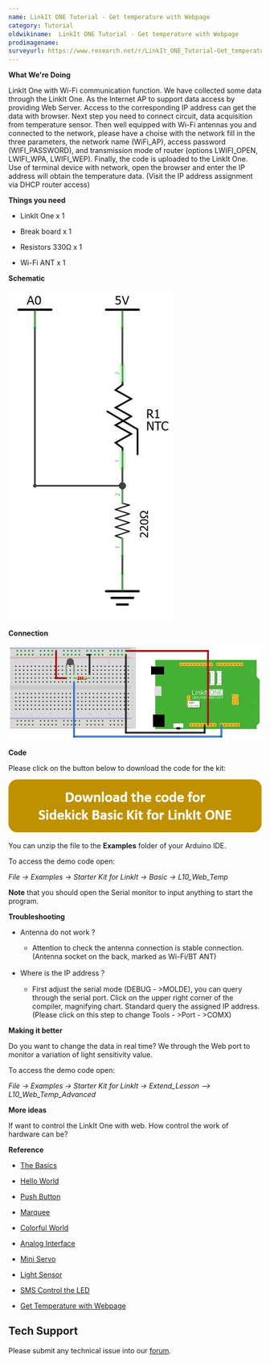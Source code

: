 ```yaml
---
name: LinkIt ONE Tutorial - Get temperature with Webpage
category: Tutorial
oldwikiname:  LinkIt ONE Tutorial - Get temperature with Webpage
prodimagename:  
surveyurl: https://www.research.net/r/LinkIt_ONE_Tutorial-Get_temperature_with_Webpage
---
```

**What We're Doing**

LinkIt One with Wi-Fi communication function. We have collected some data through the LinkIt One.  As the Internet AP to support data access by providing Web Server. Access to the corresponding IP address can get the data with browser. Next step you need to connect circuit, data acquisition from temperature sensor. Then well equipped with Wi-Fi antennas you and connected to the network, please have a choise with the network fill in the three parameters, the network name (WiFi_AP), access password (WIFI_PASSWORD), and transmission mode of router (options LWIFI_OPEN, LWIFI_WPA, LWIFI_WEP). Finally, the code is uploaded to the LinkIt One. Use of terminal device with network, open the browser and enter the IP address will obtain the temperature data. (Visit the IP address assignment via DHCP router access)

**Things you need**

*   LinkIt One x 1

*   Break board x 1

*   Resistors 330Ω x 1
*   Wi-Fi ANT x 1

**Schematic**

![](https://github.com/SeeedDocument/LinkIt_ONE_Tutorial-Get_temperature_with_Webpage/raw/master/img/LinkItONE_Kit_10_1.jpg)

**Connection**

![](https://github.com/SeeedDocument/LinkIt_ONE_Tutorial-Get_temperature_with_Webpage/raw/master/img/LinkItONE_Kit_10_2.jpg)

**Code**

Please click on the button below to download the code for the kit:

[![](https://github.com/SeeedDocument/LinkIt_ONE_Tutorial-Get_temperature_with_Webpage/raw/master/img/Code_sidekick_linkit.png)](https://github.com/Seeed-Studio/Sidekick_Basic_Kit_for_LinkIt)

You can unzip the file to the **Examples** folder of your Arduino IDE.

To access the demo code open:

_File -&gt; Examples -&gt; Starter Kit for LinkIt -&gt; Basic -&gt; L10_Web_Temp_

**Note** that you should open the Serial monitor to input anything to start the program.

**Troubleshooting**

*   Antenna do not work ?

    *   Attention to check the antenna connection is stable connection. (Antenna socket on the back, marked as Wi-Fi/BT ANT)

*   Where is the IP address？

    *   First adjust the serial mode (DEBUG - &gt;MOLDE), you can query through the serial port. Click on the upper right corner of the compiler, magnifying chart. Standard query the assigned IP address. (Please click on  this step to change Tools - &gt;Port - &gt;COMX)

**Making it better**

Do you want to change the data in real time? We through the Web port to monitor a variation of light sensitivity value.

To access the demo code open:

_File -&gt; Examples -&gt; Starter Kit for LinkIt -&gt; Extend_Lesson –&gt; L10_Web_Temp_Advanced_

**More ideas**

If want to control the LinkIt One with web. How control the work of hardware can be?

**Reference**

*   [The Basics](/LinkIt_ONE_Tutorial-The_Basics)

*   [Hello World](/LinkIt_ONE_Tutorial-Hello_World)

*   [Push Button](/LinkIt_ONE_Tutorial-Push_Button)

*   [Marquee](/LinkIt_ONE_Tutorial-Marquee)

*   [Colorful World](/LinkIt_ONE_Tutorial-Colorful_World)

*   [Analog Interface](/LinkIt_ONE_Tutorial-Analog_Interface)

*   [Mini Servo](/LinkIt-ONE-Tutorial---Mini-Servo)

*   [Light Sensor](/LinkIt_ONE_Tutorial-Light-Sensor)

*   [SMS Control the LED](/LinkIt_ONE_Tutorial-SMS_control_the_LED)

*   [Get Temperature with Webpage](/LinkIt_ONE_Tutorial-Get_temperature_with_Webpage)

## Tech Support
Please submit any technical issue into our [forum](http://forum.seeedstudio.com/). 